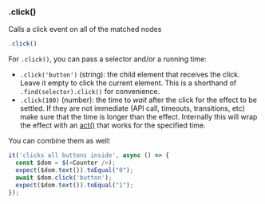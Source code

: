 ### .click()

Calls a click event on all of the matched nodes

```js
.click()
```




For `.click()`, you can pass a selector and/or a running time:
- `.click('button')` (string): the child element that receives the click. Leave it empty to click the current element. This is a shorthand of `.find(selector).click()` for convenience.
- `.click(100)` (number): the time to *wait* after the click for the effect to be settled. If they are not immediate (API call, timeouts, transitions, etc) make sure that the time is longer than the effect. Internally this will wrap the effect with an [act()](https://reactjs.org/docs/test-utils.html#act) that works for the specified time.

You can combine them as well:

```js
it('clicks all buttons inside', async () => {
  const $dom = $(<Counter />);
  expect($dom.text()).toEqual("0");
  await $dom.click('button');
  expect($dom.text()).toEqual("1");
});
```
